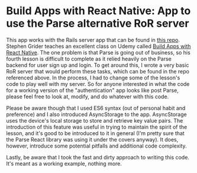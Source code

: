 # Build Apps with React Native: App to use the Parse alternative RoR server
This app works with the Rails server app that can be found in [this repo](https://github.com/decampj4/build-apps-with-react-native-parse-alternative-server).
Stephen Grider teaches an excellent class on Udemy called [Build Apps with React Native](https://www.udemy.com/reactnative/learn/#/). The one problem is 
that Parse is going out of business, so his fourth lesson is difficult to complete as it relied heavily on the Parse
backend for user sign up and login. To get around this, I wrote a very basic RoR server that would perform these tasks, which
can be found in the repo referenced above. In the process, I had to change some of the lesson's code to play well with my server.
So for anyone interested in what the code for a working version of the "authentication" app looks like post Parse, please feel free to
look at, modify, and do whatever with this code.

Please be aware though that I used ES6 syntax (out of personal habit and preference) and I also introduced AsyncStorage to the app. AsyncStorage
uses the device's local storage to store and retrieve key value pairs. The introduction of this feature was useful in trying to
maintain the spirit of the lesson, and it's good to be introduced to it in general (I'm pretty sure that the Parse React library
was using it under the covers anyway). It does, however, introduce some potential pitfalls and additional code complexity.

Lastly, be aware that I took the fast and dirty approach to writing this code. It's meant as a working example, nothing more.
